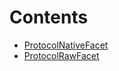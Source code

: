 

# Contents
- [ProtocolNativeFacet](ProtocolNativeFacet.sol/contract.ProtocolNativeFacet.md)
- [ProtocolRawFacet](ProtocolRawFacet.sol/contract.ProtocolRawFacet.md)

